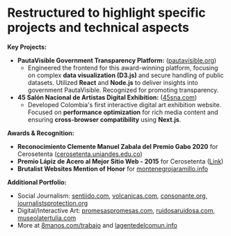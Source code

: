 # Restructured to highlight specific projects and technical aspects

**Key Projects:**

- **PautaVisible Government Transparency Platform:** ([pautavisible.org](https://lagentedelcomun.info/pauta-visible-2/))
  - Engineered the frontend for this award-winning platform, focusing on complex **data visualization (D3.js)** and secure handling of public datasets. Utilized **React** and **Node.js** to deliver insights into government PautaVisible. Recognized for promoting transparency.
- **45 Salón Nacional de Artistas Digital Exhibition:** ([45sna.com](https://45sna.lagentedelcomun.info))
  - Developed Colombia's first interactive digital art exhibition website. Focused on **performance optimization** for rich media content and ensuring **cross-browser compatibility** using **Next.js**.

**Awards & Recognition:**

- **Reconocimiento Clemente Manuel Zabala del Premio Gabo 2020** for Cerosetenta ([cerosetenta.uniandes.edu.co](https://cerosetenta.uniandes.edu.co))
- **Premio Lápiz de Acero al Mejor Sitio Web - 2015** for Cerosetenta ([Link](https://cerosetenta.uniandes.edu.co/nos-ganamos-el-lapiz-de-acero/))
- **Brutalist Websites Mention of Honor** for [montenegrojaramillo.info](https://montenegrojaramillo.info)

**Additional Portfolio:**

- Social Journalism: [sentiido.com](https://sentiido.com), [volcanicas.com](https://volcanicas.com), [consonante.org](https://consonante.org), [journalistsprotection.org](https://journalistsprotection.org)
- Digital/Interactive Art: [promesaspromesas.com](https://promesaspromesas.com), [ruidosaruidosa.com](https://ruidosaruidosa.com), [museolatertulia.com](https://museolatertulia.com)
- More at [8manos.com/trabajo](https://8manos.com/trabajo) and [lagentedelcomun.info](https://lagentedelcomun.info)
